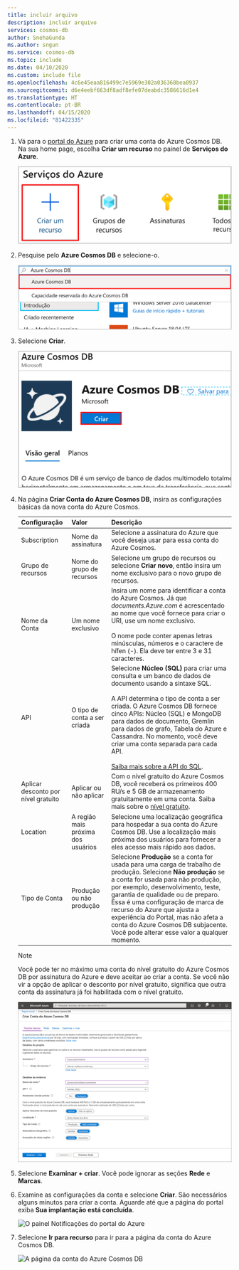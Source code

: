 ```yaml
---
title: incluir arquivo
description: incluir arquivo
services: cosmos-db
author: SnehaGunda
ms.author: sngun
ms.service: cosmos-db
ms.topic: include
ms.date: 04/10/2020
ms.custom: include file
ms.openlocfilehash: 4c6e45eaa816499c7e5969e302a036368bea0937
ms.sourcegitcommit: d6e4eebf663df8adf8efe07deabdc3586616d1e4
ms.translationtype: HT
ms.contentlocale: pt-BR
ms.lasthandoff: 04/15/2020
ms.locfileid: "81422335"
---
```

1. Vá para o [portal do Azure](https://portal.azure.com/) para criar uma conta do Azure Cosmos DB. Na sua home page, escolha **Criar um recurso** no painel de **Serviços do Azure**.

   ![Criar um recurso](./media/cosmos-db-create-dbaccount/azure-cosmos-db-create-resource-1.png)

1. Pesquise pelo **Azure Cosmos DB** e selecione-o.

   ![A lista suspensa de recursos do portal do Azure](./media/cosmos-db-create-dbaccount/create-nosql-db-databases-json-tutorial-updated-1.png)

1. Selecione **Criar**.

   ![Criar recurso do Azure Cosmos DB](./media/cosmos-db-create-dbaccount/azure-cosmos-db-create-account-1.png)

1. Na página **Criar Conta do Azure Cosmos DB**, insira as configurações básicas da nova conta do Azure Cosmos. 

    |Configuração|Valor|Descrição |
    |---|---|---|
    |Subscription|Nome da assinatura|Selecione a assinatura do Azure que você deseja usar para essa conta do Azure Cosmos. |
    |Grupo de recursos|Nome do grupo de recursos|Selecione um grupo de recursos ou selecione **Criar novo**, então insira um nome exclusivo para o novo grupo de recursos. |
    |Nome da Conta|Um nome exclusivo|Insira um nome para identificar a conta do Azure Cosmos. Já que *documents.Azure.com* é acrescentado ao nome que você fornece para criar o URI, use um nome exclusivo.<br><br>O nome pode conter apenas letras minúsculas, números e o caractere de hífen (-). Ela deve ter entre 3 e 31 caracteres.|
    |API|O tipo de conta a ser criada|Selecione **Núcleo (SQL)** para criar uma consulta e um banco de dados de documento usando a sintaxe SQL. <br><br>A API determina o tipo de conta a ser criada. O Azure Cosmos DB fornece cinco APIs: Núcleo (SQL) e MongoDB para dados de documento, Gremlin para dados de grafo, Tabela do Azure e Cassandra. No momento, você deve criar uma conta separada para cada API. <br><br>[Saiba mais sobre a API do SQL](../articles/cosmos-db/documentdb-introduction.md).|
    |Aplicar desconto por nível gratuito|Aplicar ou não aplicar|Com o nível gratuito do Azure Cosmos DB, você receberá os primeiros 400 RU/s e 5 GB de armazenamento gratuitamente em uma conta. Saiba mais sobre o [nível gratuito](https://azure.microsoft.com/pricing/details/cosmos-db/).|
    |Location|A região mais próxima dos usuários|Selecione uma localização geográfica para hospedar a sua conta do Azure Cosmos DB. Use a localização mais próxima dos usuários para fornecer a eles acesso mais rápido aos dados.|
    |Tipo de Conta|Produção ou não produção|Selecione **Produção** se a conta for usada para uma carga de trabalho de produção. Selecione **Não produção** se a conta for usada para não produção, por exemplo, desenvolvimento, teste, garantia de qualidade ou de preparo. Essa é uma configuração de marca de recurso do Azure que ajusta a experiência do Portal, mas não afeta a conta do Azure Cosmos DB subjacente. Você pode alterar esse valor a qualquer momento.|


    > [!NOTE]
    > Você pode ter no máximo uma conta do nível gratuito do Azure Cosmos DB por assinatura do Azure e deve aceitar ao criar a conta. Se você não vir a opção de aplicar o desconto por nível gratuito, significa que outra conta da assinatura já foi habilitada com o nível gratuito.
   
   ![A página da nova conta do Azure Cosmos DB](./media/cosmos-db-create-dbaccount/azure-cosmos-db-create-new-account-detail.png)

1. Selecione **Examinar + criar**. Você pode ignorar as seções **Rede** e **Marcas**.

1. Examine as configurações da conta e selecione **Criar**. São necessários alguns minutos para criar a conta. Aguarde até que a página do portal exiba **Sua implantação está concluída**. 

    ![O painel Notificações do portal do Azure](./media/cosmos-db-create-dbaccount/azure-cosmos-db-account-created.png)

1. Selecione **Ir para recurso** para ir para a página da conta do Azure Cosmos DB. 

    ![A página da conta do Azure Cosmos DB](./media/cosmos-db-create-dbaccount/azure-cosmos-db-account-created-2.png)
